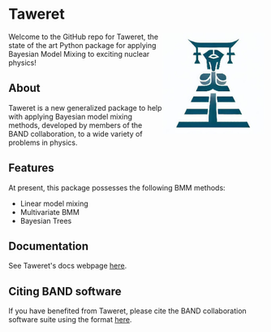 # Taweret

<img align="right" width="200" src="./logos/taweret_logo.PNG">

Welcome to the GitHub repo for Taweret, the state of the art Python package for applying Bayesian Model Mixing to exciting nuclear physics! 

## About
Taweret is a new generalized package to help with applying Bayesian model mixing methods, developed by members of the BAND collaboration, to a wide variety of problems in physics. 

## Features
At present, this package possesses the following BMM methods:
- Linear model mixing 
- Multivariate BMM 
- Bayesian Trees

## Documentation
See Taweret's docs webpage [here](https://danosu.github.io/Taweret/index.html).

## Citing BAND software
If you have benefited from Taweret, please cite the BAND collaboration software suite using the format [here](https://github.com/bandframework/bandframework#citing-the-band-framework).
